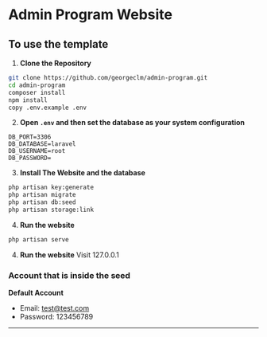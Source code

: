 
# Admin Program Website

## To use the template

1. **Clone the Repository**
```bash
git clone https://github.com/georgeclm/admin-program.git
cd admin-program
composer install
npm install
copy .env.example .env
```

2. **Open ```.env``` and then set the database as your system configuration**
```
DB_PORT=3306
DB_DATABASE=laravel
DB_USERNAME=root
DB_PASSWORD=
```

3. **Install The Website and the database**
```bash
php artisan key:generate
php artisan migrate
php artisan db:seed
php artisan storage:link
```

4. **Run the website**
```bash
php artisan serve
```
4. **Run the website**
Visit 127.0.0.1

### Account that is inside the seed
	
**Default Account**
- Email: test@test.com
- Password: 123456789

------------
